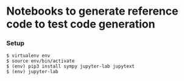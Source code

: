 # Notebooks to generate reference code to test code generation

### Setup
```
$ virtualenv env
$ source env/bin/activate
$ (env) pip3 install sympy jupyter-lab jupytext
$ (env) jupyter-lab
```
